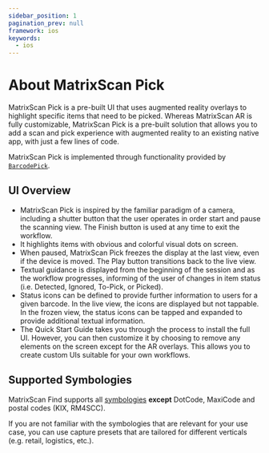 ```yaml
---
sidebar_position: 1
pagination_prev: null
framework: ios
keywords:
  - ios
---
```


# About MatrixScan Pick

MatrixScan Pick is a pre-built UI that uses augmented reality overlays to highlight specific items that need to be picked. Whereas MatrixScan AR is fully customizable, MatrixScan Pick is a pre-built solution that allows you to add a scan and pick experience with augmented reality to an existing native app, with just a few lines of code.

MatrixScan Pick is implemented through functionality provided by [`BarcodePick`](https://docs.scandit.com/6.28/data-capture-sdk/ios/barcode-capture/api/barcode-pick.html).

## UI Overview

* MatrixScan Pick is inspired by the familiar paradigm of a camera, including a shutter button that the user operates in order start and pause the scanning view. The Finish button is used at any time to exit the workflow.
* It highlights items with obvious and colorful visual dots on screen.
* When paused, MatrixScan Pick freezes the display at the last view, even if the device is moved. The Play button transitions back to the live view.
* Textual guidance is displayed from the beginning of the session and as the workflow progresses, informing of the user of changes in item status (i.e. Detected, Ignored, To-Pick, or Picked).
* Status icons can be defined to provide further information to users for a given barcode. In the live view, the icons are displayed but not tappable. In the frozen view, the status icons can be tapped and expanded to provide additional textual information.
* The Quick Start Guide takes you through the process to install the full UI. However, you can then customize it by choosing to remove any elements on the screen except for the AR overlays. This allows you to create custom UIs suitable for your own workflows.

<ReactPlayer playing controls width='800' url="/img/matrixscan-pick/ms_pick.mp4" />

## Supported Symbologies

MatrixScan Find supports all [symbologies](../../../barcode-symbologies.md) **except** DotCode, MaxiCode and postal codes (KIX, RM4SCC).

If you are not familiar with the symbologies that are relevant for your use case, you can use capture presets that are tailored for different verticals (e.g. retail, logistics, etc.).